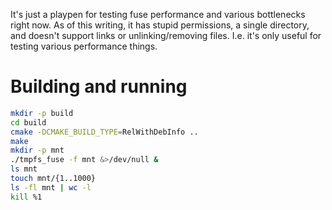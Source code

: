 It's just a playpen for testing fuse performance and various bottlenecks right now.  As of this
writing, it has stupid permissions, a single directory, and doesn't support links or
unlinking/removing files. I.e. it's only useful for testing various performance things.

# Building and running
```bash
mkdir -p build
cd build
cmake -DCMAKE_BUILD_TYPE=RelWithDebInfo ..
make
mkdir -p mnt
./tmpfs_fuse -f mnt &>/dev/null &
ls mnt
touch mnt/{1..1000}
ls -fl mnt | wc -l
kill %1
```
